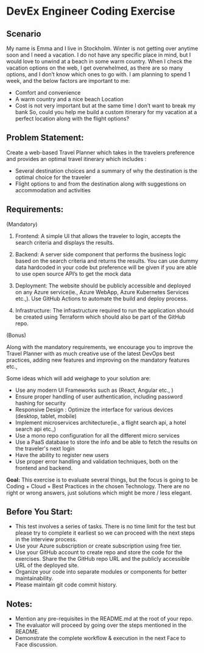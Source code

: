 # DevEx Engineer Coding Exercise

## Scenario

My name is Emma and I live in Stockholm. Winter is not getting over anytime soon and I need a vacation. I do not have any specific place in mind, but I would love to unwind at a beach in some warm country.
When I check the vacation options on the web, I get overwhelmed, as there are so many options, and I don’t know which ones to go with. I am planning to spend 1 week, and the below factors are important to me:

- Comfort and convenience
- A warm country and a nice beach Location
- Cost is not very important but at the same time I don’t want to break my bank
  So, could you help me build a custom itinerary for my vacation at a perfect location along with the flight options?

## Problem Statement:

Create a web-based Travel Planner which takes in the travelers preference and provides an optimal travel itinerary which includes :

- Several destination choices and a summary of why the destination is the optimal choice for the traveler
- Flight options to and from the destination along with suggestions on accommodation and activities

## Requirements:

(Mandatory)

1. Frontend: A simple UI that allows the traveler to login, accepts the search criteria and displays the results.

2. Backend: A server side component that performs the business logic based on the search criteria and returns the results. You can use dummy data hardcoded in your code but preference will be given if you are able to use open source API’s to get the mock data

3. Deployment: The website should be publicly accessible and deployed on any Azure service(ie., Azure WebApp, Azure Kubernetes Services etc.,). Use GitHub Actions to automate the build and deploy process.

4. Infrastructure: The infrastructure required to run the application should be created using Terraform which should also be part of the GitHub repo.

(Bonus)

Along with the mandatory requirements, we encourage you to improve the Travel Planner with as much creative use of the latest DevOps best practices, adding new features and improving on the mandatory features etc.,

Some ideas which will add weighage to your solution are:

- Use any modern UI Frameworks such as (React, Angular etc., )
- Ensure proper handling of user authentication, including password hashing for security
- Responsive Design : Optimize the interface for various devices (desktop, tablet, mobile)
- Implement microservices architecture(ie., a flight search api, a hotel search api etc.,)
- Use a mono repo configuration for all the different micro services
- Use a PaaS database to store the info and be able to fetch the results on the traveler's next login
- Have the ability to register new users
- Use proper error handling and validation techniques, both on the frontend and backend.

**Goal:** This exercise is to evaluate several things, but the focus is going to be Coding + Cloud + Best Practices in the chosen Technology.
There are no right or wrong answers, just solutions which might be more / less elegant.

## Before You Start:

- This test involves a series of tasks. There is no time limit for the test but please try to complete it earliest so we can proceed with the next steps in the interview process.
- Use your Azure subscription or create subscription using free tier.
- Use your GitHub account to create repo and store the code for the exercises. Share the the GitHub repo URL and the publicly accessible URL of the deployed site.
- Organize your code into separate modules or components for better maintainability.
- Please maintain git code commit history.

## Notes:

- Mention any pre-requisites in the README.md at the root of your repo.
- The evaluator will proceed by going over the steps mentioned in the README.
- Demonstrate the complete workflow & execution in the next Face to Face discussion.

